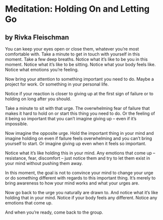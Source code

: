 # Meditation: Holding On and Letting Go
## by Rivka Fleischman

You can keep your eyes open or close them, whatever you’re most comfortable with. Take a minute to get in touch with yourself in this moment. Take a few deep breaths. Notice what it’s like to be you in this moment. Notice what it’s like to be sitting. Notice what your body feels like. Notice what emotions you’re feeling. 

Now bring your attention to something important you need to do. Maybe a project for work. Or something in your personal life. 

Notice if your reaction is closer to giving up at the first sign of failure or to holding on long after you should. 

Take a minute to sit with that urge. The overwhelming fear of failure that makes it hard to hold on or start this thing you need to do. Or the feeling of it being so important that you can’t imagine giving up – even if it’s impossible. 

Now imagine the opposite urge. Hold the important thing in your mind and imagine holding on even if failure feels overwhelming and you can’t bring yourself to start. Or imagine giving up even when it feels so important. 

Notice what it’s like holding this in your mind. Any emotions that come up – resistance, fear, discomfort – just notice them and try to let them exist in your mind without pushing them away. 

In this moment, the goal is not to convince your mind to change your urge or do something different with regards to this important thing. It’s merely to bring awareness to how your mind works and what your urges are. 

Now go back to the urge you naturally are drawn to. And notice what it’s like holding that in your mind. Notice if your body feels any different. Notice any emotions that come up. 

And when you’re ready, come back to the group.  
